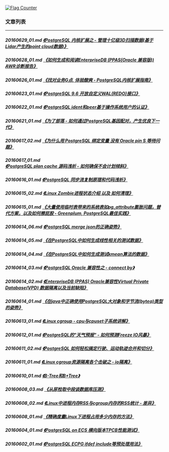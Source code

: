 <a rel="nofollow" href="http://info.flagcounter.com/h9V1"  ><img src="http://s03.flagcounter.com/count/h9V1/bg_FFFFFF/txt_000000/border_CCCCCC/columns_2/maxflags_12/viewers_0/labels_0/pageviews_0/flags_0/"  alt="Flag Counter"  border="0"  ></a>  
  
### 文章列表  
----  
##### 20160629_01.md   [《PostgreSQL 内核扩展之 - 管理十亿级3D扫描数据(基于Lidar产生的point cloud数据)》](20160629_01.md)  
##### 20160628_01.md   [《如何生成和阅读EnterpriseDB (PPAS(Oracle 兼容版)) AWR诊断报告》](20160628_01.md)  
##### 20160626_01.md   [《找对业务G点, 体验酸爽 - PostgreSQL内核扩展指南》](20160626_01.md)  
##### 20160623_01.md   [《PostgreSQL 9.6 开放自定义WAL(REDO)接口》](20160623_01.md)  
##### 20160622_01.md   [《PostgreSQL ident和peer基于操作系统用户的认证》](20160622_01.md)  
##### 20160621_01.md   [《为了部落 - 如何通过PostgreSQL基因配对，产生优良下一代》](20160621_01.md)  
##### 20160617_02.md   [《为什么用 PostgreSQL 绑定变量 没有 Oracle pin S 等待问题》](20160617_02.md)  
##### 20160617_01.md   [《PostgreSQL plan cache 源码浅析 - 如何确保不会计划倾斜》](20160617_01.md)  
##### 20160616_01.md   [《PostgreSQL 同步流复制原理和代码浅析》](20160616_01.md)  
##### 20160615_02.md   [《Linux Zombie进程状态介绍 以及 如何清理》](20160615_02.md)  
##### 20160615_01.md   [《大量使用临时表带来的系统表如pg_attribute膨胀问题，替代方案，以及如何擦屁股 - Greenplum, PostgreSQL最佳实践》](20160615_01.md)  
##### 20160614_06.md   [《PostgreSQL merge json的正确姿势》](20160614_06.md)  
##### 20160614_05.md   [《在PostgreSQL中如何生成线性相关的测试数据》](20160614_05.md)  
##### 20160614_04.md   [《在PostgreSQL中如何生成测试kmean算法的数据》](20160614_04.md)  
##### 20160614_03.md   [《PostgreSQL Oracle 兼容性之 - connect by》](20160614_03.md)  
##### 20160614_02.md   [《EnterpriseDB (PPAS) Oracle兼容性Virtual Private Database(VPD) 数据隔离以及当前缺陷》](20160614_02.md)  
##### 20160614_01.md   [《在java中正确使用PostgreSQL大对象和字节流(bytea)类型的姿势》](20160614_01.md)  
##### 20160613_01.md   [《Linux cgroup - cpu与cpuset子系统讲解》](20160613_01.md)  
##### 20160612_01.md   [《PostgreSQL的"天气预报" - 如何预测Freeze IO风暴》](20160612_01.md)  
##### 20160611_02.md   [《PostgreSQL 如何轻松搞定行驶、运动轨迹合并和切分》](20160611_02.md)  
##### 20160611_01.md   [《Linux cgroup资源隔离各个击破之 - io隔离》](20160611_01.md)  
##### 20160610_01.md   [《B-Tree和B+Tree》](20160610_01.md)  
##### 20160608_03.md   [《从尿检取中段谈数据库压测》](20160608_03.md)  
##### 20160608_02.md   [《Linux中进程内存RSS与cgroup内存的RSS统计 - 差异》](20160608_02.md)  
##### 20160608_01.md   [《精确度量Linux下进程占用多少内存的方法》](20160608_01.md)  
##### 20160604_01.md   [《PostgreSQL on ECS 横向版本TPCB性能测试》](20160604_01.md)  
##### 20160602_01.md   [《PostgreSQL ECPG ifdef include等预处理用法》](20160602_01.md)  
